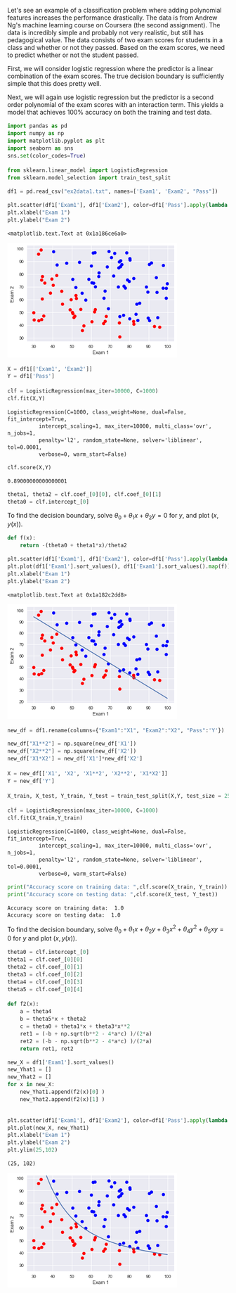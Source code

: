 
Let's see an example of a classification problem where adding polynomial features increases the performance drastically. The data is from Andrew Ng's machine learning course on Coursera (the second assignment). The data is incredibly simple and probably not very realistic, but still has pedagogical value. The data consists of two exam scores for students in a class and whether or not they passed. Based on the exam scores, we need to predict whether or not the student passed.

First, we will consider logistic regression where the predictor is a linear combination of the exam scores. The true decision boundary is sufficiently simple that this does pretty well.

Next, we will again use logistic regression but the predictor is a second order polynomial of the exam scores with an interaction term. This yields a model that achieves 100% accuracy on both the training and test data.



```python
import pandas as pd
import numpy as np
import matplotlib.pyplot as plt
import seaborn as sns
sns.set(color_codes=True)

from sklearn.linear_model import LogisticRegression
from sklearn.model_selection import train_test_split
```


```python
df1 = pd.read_csv("ex2data1.txt", names=['Exam1', 'Exam2', "Pass"])
```


```python
plt.scatter(df1['Exam1'], df1['Exam2'], color=df1['Pass'].apply(lambda x: 'red' if x==0 else 'blue' ))
plt.xlabel("Exam 1")
plt.ylabel("Exam 2")
```




    <matplotlib.text.Text at 0x1a186ce6a0>




![png](output_3_1.png)



```python
X = df1[['Exam1', 'Exam2']]
Y = df1['Pass']

clf = LogisticRegression(max_iter=10000, C=1000)
clf.fit(X,Y)
```




    LogisticRegression(C=1000, class_weight=None, dual=False, fit_intercept=True,
              intercept_scaling=1, max_iter=10000, multi_class='ovr', n_jobs=1,
              penalty='l2', random_state=None, solver='liblinear', tol=0.0001,
              verbose=0, warm_start=False)




```python
clf.score(X,Y)
```




    0.89000000000000001




```python
theta1, theta2 = clf.coef_[0][0], clf.coef_[0][1]
theta0 = clf.intercept_[0]
```

To find the decision boundary, solve $\theta_0 + \theta_1 x + \theta_2 y = 0$ for $y$, and plot $(x,y(x))$.


```python
def f(x):
    return -(theta0 + theta1*x)/theta2
```


```python
plt.scatter(df1['Exam1'], df1['Exam2'], color=df1['Pass'].apply(lambda x: 'red' if x==0 else 'blue' ))
plt.plot(df1['Exam1'].sort_values(), df1['Exam1'].sort_values().map(f))
plt.xlabel("Exam 1")
plt.ylabel("Exam 2")
```




    <matplotlib.text.Text at 0x1a182c2dd8>




![png](output_9_1.png)



```python
new_df = df1.rename(columns={"Exam1":"X1", "Exam2":"X2", "Pass":'Y'})
```


```python
new_df["X1**2"] = np.square(new_df['X1'])
new_df["X2**2"] = np.square(new_df['X2'])
new_df['X1*X2'] = new_df['X1']*new_df['X2']

X = new_df[['X1', 'X2', 'X1**2', 'X2**2', 'X1*X2']]
Y = new_df['Y']

X_train, X_test, Y_train, Y_test = train_test_split(X,Y, test_size = 25, random_state=42)

clf = LogisticRegression(max_iter=10000, C=1000)
clf.fit(X_train,Y_train)
```




    LogisticRegression(C=1000, class_weight=None, dual=False, fit_intercept=True,
              intercept_scaling=1, max_iter=10000, multi_class='ovr', n_jobs=1,
              penalty='l2', random_state=None, solver='liblinear', tol=0.0001,
              verbose=0, warm_start=False)




```python
print("Accuracy score on training data: ",clf.score(X_train, Y_train))
print("Accuracy score on testing data: ",clf.score(X_test, Y_test))
```

    Accuracy score on training data:  1.0
    Accuracy score on testing data:  1.0


To find the decision boundary, solve $\theta_0 + \theta_1 x + \theta_2 y + \theta_3 x^2 + \theta_4 y^2 + \theta_5 x y = 0$ for $y$ and plot $(x,y(x))$.


```python
theta0 = clf.intercept_[0]
theta1 = clf.coef_[0][0]
theta2 = clf.coef_[0][1]
theta3 = clf.coef_[0][2]
theta4 = clf.coef_[0][3]
theta5 = clf.coef_[0][4]

def f2(x):
    a = theta4
    b = theta5*x + theta2
    c = theta0 + theta1*x + theta3*x**2
    ret1 = (-b + np.sqrt(b**2 - 4*a*c) )/(2*a)
    ret2 = (-b - np.sqrt(b**2 - 4*a*c) )/(2*a)
    return ret1, ret2
```


```python
new_X = df1['Exam1'].sort_values()
new_Yhat1 = []
new_Yhat2 = []
for x in new_X:
    new_Yhat1.append(f2(x)[0] )
    new_Yhat2.append(f2(x)[1] )
    
```


```python
plt.scatter(df1['Exam1'], df1['Exam2'], color=df1['Pass'].apply(lambda x: 'red' if x==0 else 'blue' ))
plt.plot(new_X, new_Yhat1)
plt.xlabel("Exam 1")
plt.ylabel("Exam 2")
plt.ylim(25,102)
```




    (25, 102)




![png](output_16_1.png)

